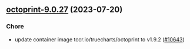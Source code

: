 

## [octoprint-9.0.27](https://github.com/truecharts/charts/compare/octoprint-9.0.26...octoprint-9.0.27) (2023-07-20)

### Chore

- update container image tccr.io/truecharts/octoprint to v1.9.2 ([#10643](https://github.com/truecharts/charts/issues/10643))
  
  
